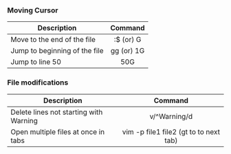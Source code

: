 ### Moving Cursor

| Description      | Command       |
| ------------- |:-------------:| 
| Move to the end of the file      | :$ (or) G | 
| Jump to beginning of the file     | gg (or) 1G     |  
| Jump to line 50 | 50G     |   


### File modifications

| Description      | Command       |
| ------------- |:-------------:| 
| Delete lines not starting with Warning      | v/^Warning/d | 
| Open multiple files at once in tabs    | vim -p file1 file2 (gt to to next tab)     |     
